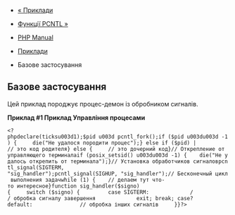 - [« Приклади](pcntl.examples.md)
- [Функції PCNTL »](ref.pcntl.md)

- [PHP Manual](index.md)
- [Приклади](pcntl.examples.md)
- Базове застосування

## Базове застосування

Цей приклад породжує процес-демон із обробником сигналів.

**Приклад #1 Приклад Управління процесами**

`<?phpdeclare(ticksu003d1);$pid u003d pcntl_fork();if ($pid u003du003d -1) {     die("Не удалося породити процес");} else if ($pid) | // это код родителя} else {     // это дочерний код}// Открепление от управляющего терминалаif (posix_setsid() u003du003d -1) {    die("Не удалось открепить от терминала");}// Установка обработчиков сигналовpcntl_signal(SIGTERM, "sig_handler");pcntl_signal(SIGHUP, "sig_handler");// Бесконечный цикл выполнения задачwhile (1) {    // делаем тут что-то интересное}function sig_handler($signo){     switch ($signo) {         case SIGTERM:             / / обробка сигналу завершення             exit; break; case? default:               // обробка інших сигналів     }}?> `
